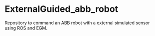 # ExternalGuided_abb_robot
Repository to command an ABB robot with a external simulated sensor using ROS and EGM.
